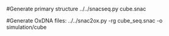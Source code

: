 #Generate primary structure
../../snacseq.py cube.snac

#Generate OxDNA files:
../../snac2ox.py -rg cube_seq.snac -o simulation/cube
